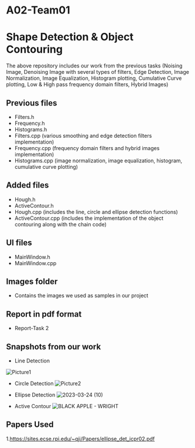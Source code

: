 # A02-Team01

# Shape Detection & Object Contouring
The above repository includes our work from the previous tasks (Noising Image, Denoising Image with several types of filters, Edge Detection, Image Normalization, Image Equalization, Histogram plotting, Cumulative Curve plotting, Low & High pass frequency domain filters, Hybrid Images)
## Previous files
- Filters.h
- Frequency.h
- Histograms.h
- Filters.cpp (various smoothing and edge detection filters implementation)
- Frequency.cpp (frequency domain filters and hybrid images implementation)
- Histograms.cpp (image normalization, image equalization, histogram, cumulative curve plotting)

## Added files
- Hough.h
- ActiveContour.h
- Hough.cpp (includes the line, circle and ellipse detection functions)
- ActiveContour.cpp (includes the implementation of the object contouring along with the chain code)

## UI files
- MainWindow.h
- MainWindow.cpp

## Images folder
- Contains the images we used as samples in our project

## Report in pdf format
- Report-Task 2

## Snapshots from our work



- Line Detection

![Picture1](https://user-images.githubusercontent.com/93448764/227655001-8dec7ccd-7a3c-48a3-9210-6df408c49fd5.png)

- Circle Detection
![Picture2](https://user-images.githubusercontent.com/93448764/227655013-a19bf303-d734-4708-bdef-9e298527764f.jpg)

- Ellipse Detection
![2023-03-24 (10)](https://user-images.githubusercontent.com/93448764/227654074-fecdebda-fbd8-4820-bcac-c23d632ee8fe.png)

- Active Contour
![BLACK APPLE - WRIGHT](https://user-images.githubusercontent.com/93448764/227654394-0db4c581-484b-4a07-8210-df950debd909.png)

## Papers Used
1.https://sites.ecse.rpi.edu/~qji/Papers/ellipse_det_icpr02.pdf




